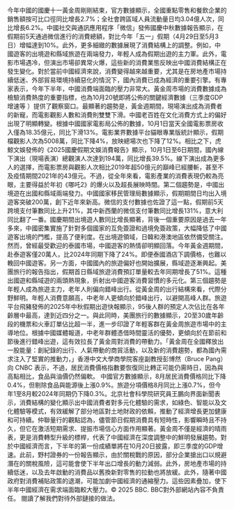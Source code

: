 今年中國的國慶十一黃金周剛剛結束，官方數據顯示，全國重點零售和餐飲企業的銷售額按可比口徑同比增長2.7%；全社會跨區域人員流動量日均3.04億人次，同比增長6.2%。中國社交與通訊應用程序「微信」發佈國慶中秋數據報告顯示，在假期前5天通過微信進行的消費總額，對比今年「五一」假期（4月29日至5月3日）增幅達到10%。此外，更多細緻的數據展現了消費結構上的調整。例如，中國遊客的出境遊和縣域旅遊在兩端發力，年輕人成為假期出遊的主力軍。此外，電影市場遇冷，但演出市場卻異常火爆，這些新的消費業態反映出中國消費結構正在發生變化。對於當前中國經濟來說，消費變得越來越重要，尤其是在房地產市場持續低迷、外部貿易環境持續惡化的情況下，國內消費已成為經濟的重要引擎。有專家表示，今年下半年，中國消費端面臨的壓力非常大。黃金周市場的消費數據成為檢驗消費熱度的重要指標，也為10月20號即將公佈的關鍵經濟數據（三季度GDP增速等 ）提供了觀察窗口。最顯著的趨勢是，黃金週期間，現場演出成為消費者的新寵，而電影觀影人數和消費則雙雙下滑。中國老百姓在文化消費方式上的偏好出現了明顯轉變。根據中國國家電影局公佈的數據，10月1日當天全國電影票房收入僅為18.35億元，同比下滑13%。電影業界數據平台貓眼專業版統計顯示，假期檔觀影人次為5008萬，同比下降4%，放映總場次也下降了12%。相比之下，虎鯨文娛發佈的《2025國慶假期文娛消費報告》顯示，10月1日至6日期間，國內線下演出（現場表演）總觀演人次達到194萬，同比增長39.5%。線下演出成為更多人的選擇，而電影票房與觀影人次相比2019年超50億元的巔峰已經腰斬，甚至不及疫情期間2021年的43億元。不過，從全年來看，電影產業的消費表現仍較為亮眼，主要得益於年初《哪吒2》的爆火以及超長展映時間。第二個趨勢是，中國出境遊在出國和縣域兩端發力。中國國家移民管理局數據顯示，假期期間日均出入境遊客突破200萬，創下近年來新高。微信的支付數據也佐證了這一點，假期前5天跨境支付筆數同比上升21%，其中新西蘭的微信支付筆數同比增長131%，意大利同比翻了一番。國慶期間出境遊人數同比增長顯著，背後一個重要原因是過去一年多來，中國密集實施了針對多個國家的互免簽證和過境免簽政策，大幅降低了中國遊客出境的門檻，提高了便利度。在出境遊領域，日韓和港澳地區依然備受關注。然而，曾經最受歡迎的泰國市場，中國遊客的熱情卻明顯回落。今年黃金週期間，赴泰遊客僅20萬人，比2024年同期下降了24%。即便泰國酒店下調價格，也難以輓回中國遊客。另一方面，中國國內的旅遊偏好也開始擴展，縣域遊逐漸興起。美團旅行的報告指出，假期首日縣域旅遊消費預訂單量較去年同期增長了51%。這種出國遊和縣域遊的兩頭熱現象，折射出中國遊客消費習慣的多元化。第三個趨勢是年輕人成為旅遊主力，老年人則偏向錯峰出行。從黃金周的出行結構來看，代際分野鮮明。年輕人消費意願高，中老年人更傾向於錯峰出行，以避開高峰人群。旅遊平台飛豬發佈的2025年中秋假期出遊快報顯示，95後人群的預定人次佔比在各年齡層中最高，達到近四分之一。與此同時，美團旅行的數據顯示，20至30歲年齡段的機票和火車訂單佔比超一半，進一步印證了年輕客群在黃金周旅遊市場中的主導地位。根據中國媒體報道，中老年群體憑借時間靈活的優勢，更傾向於在節前和節後進行錯峰出遊，這有效拉長了黃金周對消費的帶動力。「黃金周在全國釋放出一股能量：創紀錄的出行、人氣帶動的商貿活動，以及新的消費趨勢，都為國內需求注入了堅實的推動力，」香港中文大學商學院客座副教授彭博然（Bruce Pang）向 CNBC 表示，不過，居民消費價格指數要恢復同比轉正可能仍需時日，因為與高點相比，食品與油價仍然偏軟。
中國官方數據顯示，8月居民消費價格同比下降0.4%，但剔除食品與能源後上漲0.9%。旅遊分項價格8月同比上漲0.7%，但今年1至8月較2024年同期仍下降0.3%。北京社會科學院研究員王鵬向界面新聞表示，消費結構的變化顯示出中國消費者對多元化體驗的需求，如綠色、智能以及文化體驗等模式，有效緩解了部分地區對土地財政的依賴，推動了經濟增長更加健康和可持續。仲聯量行的觀點認為，儘管節日假期消費具有短時性，影響瞬時且不持久，但它在激活短期需求、提振市場信心方面作用顯著。黃金周不僅是經濟的晴雨表，更是消費轉型升級的標桿，代表了中國經濟在深度調整中的鮮明發展趨勢。對於中國經濟而言，下半年的第一份成績單將在10月20日披露，即三季度的GDP增速。此前，野村證券的一份報告顯示，由於關稅戰的原因，部分企業搶出口以規避潛在的關稅風險，這可能會使下半年出口增長的動力減弱。此外，房地產市場的持續低迷，以及去年啟動的消費品以舊換新對零售的拉動也將放緩。此外，隨著中國政府對消費補貼政策的退潮，可能加劇中國經濟的通縮壓力。這些因素疊加，使下半年中國經濟在需求端面臨較大壓力。© 2025 BBC. BBC對外部網站內容不負責任。 閱讀了解我們對待外部鏈接的做法。